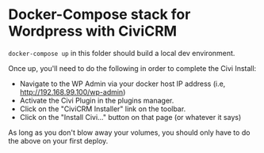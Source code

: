 # Docker-Compose stack for Wordpress with CiviCRM

`docker-compose up` in this folder should build a local dev environment.

Once up, you'll need to do the following in order to complete the Civi Install:
* Navigate to the WP Admin via your docker host IP address (i.e, http://192.168.99.100/wp-admin)
* Activate the Civi Plugin in the plugins manager.
* Click on the "CiviCRM Installer" link on the toolbar.
* Click on the "Install Civi..." button on that page (or whatever it says)

As long as you don't blow away your volumes, you should only have to do the above on your first deploy.
